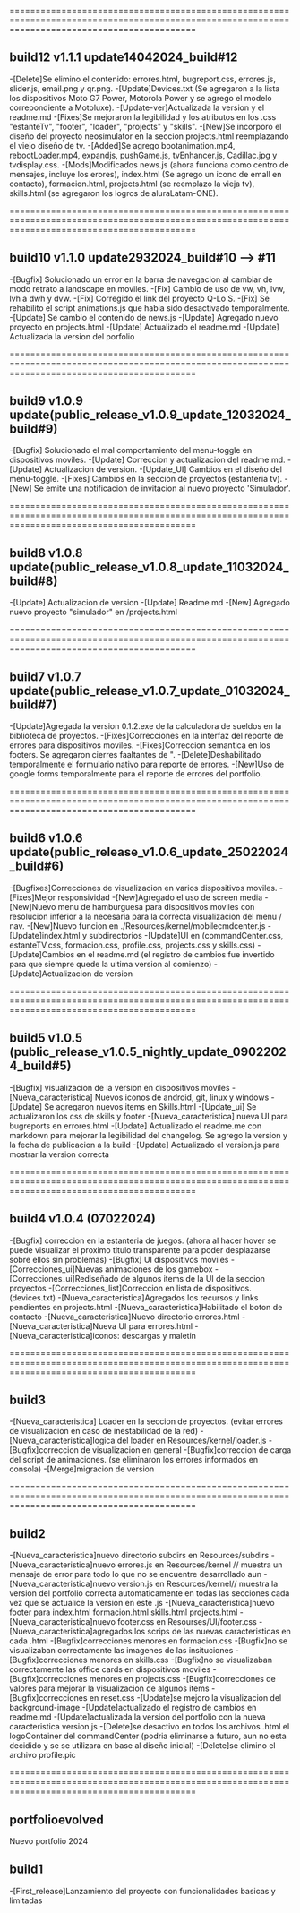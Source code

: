 ================================================================================================================================================
## build12 v1.1.1 update14042024_build#12
-[Delete]Se elimino el contenido: errores.html, bugreport.css, errores.js, slider.js, email.png y qr.png.
-[Update]Devices.txt (Se agregaron a la lista los dispositivos Moto G7 Power, Motorola Power y se agrego el modelo correpondiente a Motoluxe).
-[Update-ver]Actualizada la version y el readme.md
-[Fixes]Se mejoraron la legibilidad y los atributos en los .css "estanteTv", "footer", "loader", "projects" y "skills".
-[New]Se incorporo el diseño del proyecto neosimulator en la seccion projects.html reemplazando el viejo diseño de tv.
-[Added]Se agrego bootanimation.mp4, rebootLoader.mp4, expandjs, pushGame.js, tvEnhancer.js, Cadillac.jpg y tvdisplay.css.
-[Mods]Modificados news.js (ahora funciona como centro de mensajes, incluye los erores), index.html (Se agrego un icono de emall en contacto), formacion.html, projects.html (se reemplazo la vieja tv), skills.html (se agregaron los logros de aluraLatam-ONE).


================================================================================================================================================
## build10 v1.1.0 update2932024_build#10 --> #11

-[Bugfix] Solucionado un error en la barra de navegacion al cambiar de modo retrato a landscape en moviles.
-[Fix] Cambio de uso de vw, vh, lvw, lvh a dwh y dvw.
-[Fix] Corregido el link del proyecto Q-Lo S.
-[Fix] Se rehabilito el script animations.js que habia sido desactivado temporalmente.
-[Update] Se cambio el contenido de news.js
-[Update] Agregado nuevo proyecto en projects.html
-[Update] Actualizado el readme.md
-[Update] Actualizada la version del porfolio


================================================================================================================================================
## build9 v1.0.9 update(public_release_v1.0.9_update_12032024_build#9)
-[Bugfix] Solucionado el mal comportamiento del menu-toggle en dispositivos moviles.
-[Update] Correccion y actualizacion del readme.md.
-[Update] Actualizacion de version.
-[Update_UI] Cambios en el diseño del menu-toggle.
-[Fixes] Cambios en la seccion de proyectos (estanteria tv).
-[New] Se emite una notificacion de invitacion al nuevo proyecto 'Simulador'.


================================================================================================================================================

## build8 v1.0.8 update(public_release_v1.0.8_update_11032024_build#8)
-[Update] Actualizacion de version
-[Update] Readme.md
-[New] Agregado nuevo proyecto "simulador" en /projects.html

================================================================================================================================================

## build7 v1.0.7 update(public_release_v1.0.7_update_01032024_build#7)
-[Update]Agregada la version 0.1.2.exe de la calculadora de sueldos en la biblioteca de proyectos.
-[Fixes]Correcciones en la interfaz del reporte de errores para dispositivos moviles.
-[Fixes]Correccion semantica en los footers. Se agregaron cierres faaltantes de ".
-[Delete]Deshabilitado temporalmente el formulario nativo para reporte de errores.
-[New]Uso de google forms temporalmente para el reporte de errores del portfolio.

================================================================================================================================================

## build6 v1.0.6 update(public_release_v1.0.6_update_25022024_build#6)
-[Bugfixes]Correcciones de visualizacion en varios dispositivos moviles.
-[Fixes]Mejor responsividad
-[New]Agregado el uso de screen media
-[New]Nuevo menu de hamburguesa para dispositivos moviles con resolucion inferior a la necesaria para la correcta visualizacion del menu / nav.
-[New]Nuevo funcion en ./Resources/kernel/mobilecmdcenter.js
-[Update]index.html y subdirectorios
-[Update]UI en (commandCenter.css, estanteTV.css, formacion.css, profile.css, projects.css y skills.css)
-[Update]Cambios en el readme.md (el registro de cambios fue invertido para que siempre quede la ultima version al comienzo)
-[Update]Actualizacion de version

================================================================================================================================================

## build5 v1.0.5 (public_release_v1.0.5_nightly_update_09022024_build#5)
-[Bugfix] visualizacion de la version en dispositivos moviles
-[Nueva_caracteristica] Nuevos iconos de android, git, linux y windows
-[Update] Se agregaron nuevos items en Skills.html
-[Update_ui] Se actualizaron los css de skills y footer
-[Nueva_caracteristica] nueva UI para bugreports en errores.html
-[Update] Actualizado el readme.me con markdown para mejorar la legibilidad del changelog. Se agrego la version y la fecha de publicacion a la build
-[Update] Actualizado el version.js para mostrar la version correcta

================================================================================================================================================

## build4 v1.0.4 (07022024)
-[Bugfix] correccion en la estanteria de juegos. (ahora al hacer hover se puede visualizar el proximo titulo transparente para poder desplazarse sobre ellos sin problemas)
-[Bugfix] UI dispositivos moviles
-[Correcciones_ui]Nuevas animaciones de los gamebox
-[Correcciones_ui]Rediseñado de algunos items de la UI de la seccion proyectos
-[Correcciones_list]Correccion en lista de dispositivos. (devices.txt)
-[Nueva_caracteristica]Agregados los recursos y links pendientes en projects.html
-[Nueva_caracteristica]Habilitado el boton de contacto
-[Nueva_caracteristica]Nuevo directorio errores.html
-[Nueva_caracteristica]Nueva UI para errores.html
-[Nueva_caracteristica]iconos: descargas y maletin

================================================================================================================================================

## build3
-[Nueva_caracteristica] Loader en la seccion de proyectos. (evitar errores de visualizacion en caso de inestabilidad de la red)
-[Nueva_caracteristica]logica del loader en Resources/kernel/loader.js
-[Bugfix]correccion de visualizacion en general
-[Bugfix]correccion de carga del script de animaciones. (se eliminaron los errores informados en consola)
-[Merge]migracion de version

================================================================================================================================================

## build2
-[Nueva_caracteristica]nuevo directorio subdirs en Resources/subdirs
-[Nueva_caracteristica]nuevo errores.js en Resources/kernel // muestra un mensaje de error para todo lo que no se encuentre desarrollado aun
-[Nueva_caracteristica]nuevo version.js en Resources/kernel// muestra la version del portfolio correcta automaticamente en todas las secciones cada vez que se actualice la version en este .js
-[Nueva_caracteristica]nuevo footer para index.html formacion.html skills.html projects.html
-[Nueva_caracteristica]nuevo footer.css en Resourses/UI/footer.css
-[Nueva_caracteristica]agregados los scrips de las nuevas caracteristicas en cada .html
-[Bugfix]correcciones menores en formacion.css
-[Bugfix]no se visualizaban correctamente las imagenes de las insituciones
-[Bugfix]correcciones menores en skills.css
-[Bugfix]no se visualizaban correctamente las office cards en dispositivos moviles
-[Bugfix]correcciones menores en projects.css
-[Bugfix]correcciones de valores para mejorar la visualizacion de algunos items
-[Bugfix]correcciones en reset.css
-[Update]se mejoro la visualizacion del background-image
-[Update]actualizado el registro de cambios en readme.md
-[Update]actualizada la version del portfolio con la nueva caracteristica version.js
-[Delete]se desactivo en todos los archivos .html el logoContainer del commandCenter (podria eliminarse a futuro, aun no esta decidido y se se utilizara en base al diseño inicial)
-[Delete]se elimino el archivo profile.pic

================================================================================================================================================

## portfolioevolved
Nuevo portfolio 2024

## build1
-[First_release]Lanzamiento del proyecto con funcionalidades basicas y limitadas